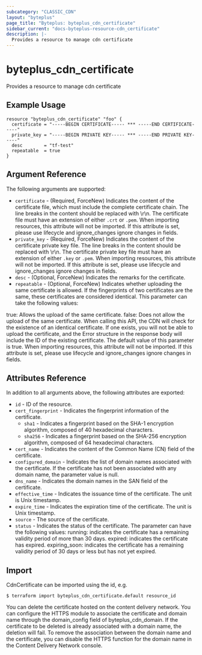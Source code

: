 ```yaml
---
subcategory: "CLASSIC_CDN"
layout: "byteplus"
page_title: "Byteplus: byteplus_cdn_certificate"
sidebar_current: "docs-byteplus-resource-cdn_certificate"
description: |-
  Provides a resource to manage cdn certificate
---
```

# byteplus_cdn_certificate
Provides a resource to manage cdn certificate
## Example Usage
```hcl
resource "byteplus_cdn_certificate" "foo" {
  certificate = "-----BEGIN CERTIFICATE----- *** -----END CERTIFICATE-----"
  private_key = "-----BEGIN PRIVATE KEY----- *** -----END PRIVATE KEY-----"
  desc        = "tf-test"
  repeatable  = true
}
```
## Argument Reference
The following arguments are supported:
* `certificate` - (Required, ForceNew) Indicates the content of the certificate file, which must include the complete certificate chain. The line breaks in the content should be replaced with \r\n. The certificate file must have an extension of either `.crt` or `.pem`.
When importing resources, this attribute will not be imported. If this attribute is set, please use lifecycle and ignore_changes ignore changes in fields.
* `private_key` - (Required, ForceNew) Indicates the content of the certificate private key file. The line breaks in the content should be replaced with \r\n. The certificate private key file must have an extension of either `.key` or `.pem`.
When importing resources, this attribute will not be imported. If this attribute is set, please use lifecycle and ignore_changes ignore changes in fields.
* `desc` - (Optional, ForceNew) Indicates the remarks for the certificate.
* `repeatable` - (Optional, ForceNew) Indicates whether uploading the same certificate is allowed. If the fingerprints of two certificates are the same, these certificates are considered identical. This parameter can take the following values:

true: Allows the upload of the same certificate.
false: Does not allow the upload of the same certificate. When calling this API, the CDN will check for the existence of an identical certificate. If one exists, you will not be able to upload the certificate, and the Error structure in the response body will include the ID of the existing certificate.
The default value of this parameter is true.
When importing resources, this attribute will not be imported. If this attribute is set, please use lifecycle and ignore_changes ignore changes in fields.

## Attributes Reference
In addition to all arguments above, the following attributes are exported:
* `id` - ID of the resource.
* `cert_fingerprint` - Indicates the fingerprint information of the certificate.
    * `sha1` - Indicates a fingerprint based on the SHA-1 encryption algorithm, composed of 40 hexadecimal characters.
    * `sha256` - Indicates a fingerprint based on the SHA-256 encryption algorithm, composed of 64 hexadecimal characters.
* `cert_name` - Indicates the content of the Common Name (CN) field of the certificate.
* `configured_domain` - Indicates the list of domain names associated with the certificate. If the certificate has not been associated with any domain name, the parameter value is null.
* `dns_name` - Indicates the domain names in the SAN field of the certificate.
* `effective_time` - Indicates the issuance time of the certificate. The unit is Unix timestamp.
* `expire_time` - Indicates the expiration time of the certificate. The unit is Unix timestamp.
* `source` - The source of the certificate.
* `status` - Indicates the status of the certificate. The parameter can have the following values:
running: indicates the certificate has a remaining validity period of more than 30 days.
expired: indicates the certificate has expired.
expiring_soon: indicates the certificate has a remaining validity period of 30 days or less but has not yet expired.


## Import
CdnCertificate can be imported using the id, e.g.
```
$ terraform import byteplus_cdn_certificate.default resource_id
```
You can delete the certificate hosted on the content delivery network.
You can configure the HTTPS module to associate the certificate and domain name through the domain_config field of byteplus_cdn_domain.
If the certificate to be deleted is already associated with a domain name, the deletion will fail.
To remove the association between the domain name and the certificate, you can disable the HTTPS function for the domain name in the Content Delivery Network console.

